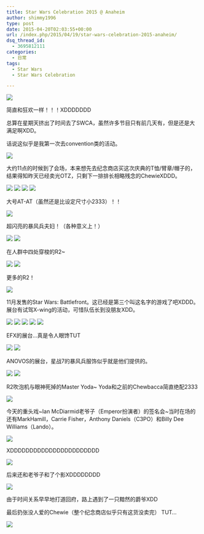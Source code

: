 ```yaml
---
title: Star Wars Celebration 2015 @ Anaheim
author: shimmy1996
type: post
date: 2015-04-20T02:03:55+00:00
url: /index.php/2015/04/19/star-wars-celebration-2015-anaheim/
dsq_thread_id:
  - 3695812111
categories:
  - 日常
tags:
  - Star Wars
  - Star Wars Celebration

---
```

<img src="/wp-content/uploads/2015/04/Photo-Apr-19-2-52-44-PM.jpg"/>

简直和狂欢一样！！！XDDDDDDD

总算在星期天挤出了时间去了SWCA，虽然许多节目只有前几天有，但是还是大满足啊XDD。

话说这似乎是我第一次去convention类的活动。

<img src="/wp-content/uploads/2015/04/Photo-Apr-19-12-03-30-PM-1.jpg"/>

大约11点的时候到了会场，本来想先去纪念商店买这次庆典的T恤/臂章/帽子的，结果得知昨天已经卖光OTZ，只剩下一排排长相略残念的ChewieXDDD。

<img src="/wp-content/uploads/2015/04/Photo-Apr-19-11-48-50-AM.jpg"/>

<img src="/wp-content/uploads/2015/04/Photo-Apr-19-11-48-34-AM.jpg"/>

<img src="/wp-content/uploads/2015/04/Photo-Apr-19-11-47-46-AM.jpg"/>

<img src="/wp-content/uploads/2015/04/Photo-Apr-19-11-56-57-AM.jpg"/>

大号AT-AT（虽然还是比设定尺寸小2333）！！

<img src="/wp-content/uploads/2015/04/Photo-Apr-19-1-35-02-PM.jpg"/>

超闪亮的暴风兵夫妇！（各种意义上！）

<img src="/wp-content/uploads/2015/04/Photo-Apr-19-11-26-09-AM.jpg"/>

<img src="/wp-content/uploads/2015/04/Photo-Apr-19-1-45-42-PM.jpg"/>

在人群中四处穿梭的R2~

<img src="/wp-content/uploads/2015/04/Photo-Apr-19-2-49-58-PM.jpg"/>

<img src="/wp-content/uploads/2015/04/Photo-Apr-19-2-49-46-PM.jpg"/>

更多的R2！

<img src="/wp-content/uploads/2015/04/Photo-Apr-19-11-50-30-AM.jpg"/>

11月发售的Star Wars: Battlefront。这已经是第三个叫这名字的游戏了吧XDDD。展台有试驾X-wing的活动，可惜队伍长到没朋友XDD。

<img src="/wp-content/uploads/2015/04/Photo-Apr-19-12-36-33-PM.jpg"/>

<img src="/wp-content/uploads/2015/04/Photo-Apr-19-12-35-32-PM.jpg"/>

<img src="/wp-content/uploads/2015/04/Photo-Apr-19-12-36-03-PM.jpg"/>

<img src="/wp-content/uploads/2015/04/Photo-Apr-19-12-36-21-PM-1.jpg"/>

<img src="/wp-content/uploads/2015/04/Photo-Apr-19-12-35-41-PM.jpg"/>

EFX的展台&#8230;真是令人眼馋TUT

<img src="/wp-content/uploads/2015/04/Photo-Apr-19-12-36-54-PM.jpg"/>

<img src="/wp-content/uploads/2015/04/Photo-Apr-19-12-37-49-PM.jpg"/>

ANOVOS的展台，星战7的暴风兵服饰似乎就是他们提供的。

<img src="/wp-content/uploads/2015/04/Photo-Apr-19-12-45-02-PM.jpg"/>

<img src="/wp-content/uploads/2015/04/Photo-Apr-19-12-42-12-PM.jpg"/>

R2吹泡机与眼神死掉的Master Yoda~ Yoda和之前的Chewbacca简直绝配2333

<img src="/wp-content/uploads/2015/04/Photo-Apr-19-1-14-17-PM.jpg"/>

今天的重头戏~Ian McDiarmid老爷子（Emperor扮演者）的签名会~当时在场的还有MarkHamill，Carrie Fisher，Anthony Daniels（C3PO）和Billy Dee Williams（Lando）。

<img src="/wp-content/uploads/2015/04/Photo-Apr-19-4-41-17-PM.jpg"/>

XDDDDDDDDDDDDDDDDDDDDDDD

<img src="/wp-content/uploads/2015/04/Photo-Apr-19-2-48-20-PM.jpg"/>

后来还和老爷子和了个影XDDDDDDDD

<img src="/wp-content/uploads/2015/04/Photo-Apr-19-2-55-40-PM.jpg"/>

由于时间关系早早地打道回府，路上遇到了一只黯然的爵爷XDD

最后扔张没人爱的Chewie（整个纪念商店似乎只有这货没卖完） TUT&#8230;

<img src="/wp-content/uploads/2015/04/Photo-Apr-19-12-03-17-PM.jpg"/>
